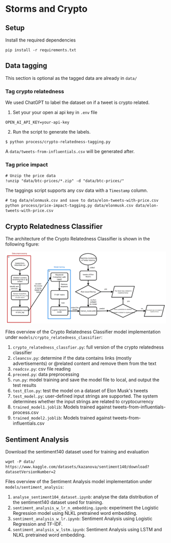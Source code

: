 # Storms and Crypto

## Setup
Install the required dependencies
```
pip install -r requirements.txt
```

## Data tagging 
This section is optional as the tagged data are already in `data/`
### Tag crypto relatedness
We used ChatGPT to label the dataset on if a tweet is crypto related.
1. Set your your open ai api key in `.env` file
```
OPEN_AI_API_KEY=your-api-key
```
2. Run the script to generate the labels.
```
$ python process/crypto-relatedness-tagging.py
```
A `data/tweets-from-influentials.csv` will be generated after.

### Tag price impact
```
# Unzip the price data
!unzip "data/btc-prices/*.zip" -d "data/btc-prices/"
```
The taggings script supports any csv data with a `Timestamp` column. 

```
# tag data/elonmusk.csv and save to data/elon-tweets-with-price.csv
python process/price-impact-tagging.py data/elonmusk.csv data/elon-tweets-with-price.csv 
```

## Crypto Relatedness Classifier

The architecture of the Crypto Relatedness Classifier is shown in the following figure:

![alt text](README.assets/crypto_relatedness_classfier.png)

Files overview of the Crypto Relatedness Classifier model implementation under `models/crypto_relatedness_classifier`:

1. `crypto_relatedness_classfier.py`: full version of the crypto relatedness classifier
2. `cleancsv.py`: determine if the data contains links (mostly advertisements) or @related content and remove them from the text
3. `readcsv.py`: csv file reading
4. `preceed.py`: data preprocessing
5. `run.py`: model training and save the model file to local, and output the test results
6. `test_Elon.py`: test the model on a dataset of Elon Musk's tweets
7. `test_model.py`: user-defined input strings are supported. The system determines whether the input strings are related to cryptocurrency
8. `trained_model1.joblib`: Models trained against tweets-from-influentials-process.csv
9. `trained_model2.joblib`: Models trained against tweets-from-influentials.csv

## Sentiment Analysis

Download the sentiment140 dataset used for training and evaluation
```
wget -P data/ https://www.kaggle.com/datasets/kazanova/sentiment140/download?datasetVersionNumber=2
```

Files overview of the Sentiment Analysis model implementation under `models/sentiment_analysis`:

1. `analyse_sentiment104_dataset.ipynb`: analyse the data distribution of the sentiment140 dataset used for training.
2. `sentiment_analysis_w_lr_n_embedding.ipynb`: experiment the Logistic Regression model using NLKL pretrained word embedding.
3. `sentiment_analysis_w_lr.ipynb`: Sentiment Analysis using Logistic Regression and TF-IDF.
4. `sentiment_analysis_w_lstm.ipynb`: Sentiment Analysis using LSTM and NLKL pretrained word embedding.
